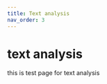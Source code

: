 ```yaml
---
title: Text analysis
nav_order: 3
---
```


# **text analysis**  
this is test page for text analysis